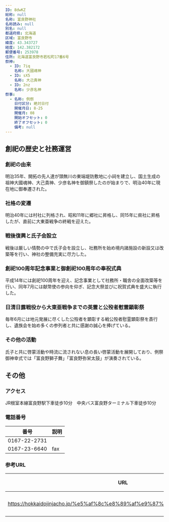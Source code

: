 ```yaml
---
ID: 8dwKZ
総称: null
名称: 富良野神社
名称読み: null
別名: null
都道府県: 北海道
区域: 富良野市
緯度: 43.343727
経度: 142.382172
郵便番号: 253978
住所: 北海道富良野市若松町17番6号
祭神:
  - ID: 7iq
    名称: 大國魂神
  - ID: sX5
    名称: 大己貴神
  - ID: 2nz
    名称: 少彦名神
祭事:
  - 名称: 例祭
    日付区分: 絶対日付
    開催月日: 8-25
    開催月: 08
    開始オフセット: 0
    終了オフセット: 0
    備考: null
---
```


## 創祀の歴史と社務運営

### 創祀の由来

明治35年、開拓の先人達が頭無川の東端堤防敷地に小祠を建立し、国土生成の祖神大國魂神、大己貴神、少彦名神を御鎮祭したのが始まりで、明治40年に現在地に御奉遷された。

### 社格の変遷

明治40年には村社に列格され、昭和11年に郷社に昇格し、同15年に県社に昇格したが、直前に大東亜戦争の終戦を迎えた。

### 戦後復興と氏子会設立

戦後は厳しい情勢の中で氏子会を設立し、社務所を始め境内諸施設の新設又は改築等を行い、神社の整備充実に尽力した。

### 創祀100周年記念事業と御創祀100周年の奉祝式典

平成14年には創祀100周年を迎え、記念事業として社務所・職舎の全面改築等を行い、同年7月には献幣使の参向を仰ぎ、記念大祭並びに祝賀式典を盛大に執行した。

### 日清日露戦役から大東亜戦争までの英霊と公歿者慰霊顕彰祭

毎年6月には地元発展に尽くした公歿者を顕彰する戦公歿者慰霊顕彰祭を斎行し、遺族会を始め多くの参列者と共に感謝の誠心を捧げている。

### その他の活動

氏子と共に啓蒙活動や時流に流されない息の長い啓蒙活動を展開しており、例祭御神幸式では「富良野獅子舞」「富良野弥栄太鼓」が演奏されている。

## その他

### アクセス

JR根室本線富良野駅下車徒歩10分　中央バス富良野ターミナル下車徒歩10分

### 電話番号

| 番号         | 説明 |
| ------------ | ---- |
| 0167-22-2731 |      |
| 0167-23-6640 | fax  |

### 参考URL

| URL                                                                        | 説明   |
| -------------------------------------------------------------------------- | ------ |
| https://hokkaidojinjacho.jp/%e5%af%8c%e8%89%af%e9%87%8e%e7%a5%9e%e7%a4%be/ | 神社庁 |
